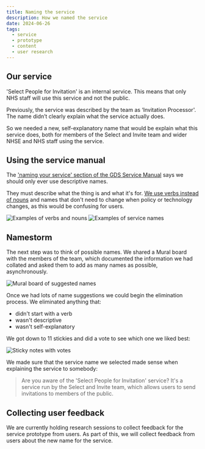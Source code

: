 ```yaml
---
title: Naming the service
description: How we named the service
date: 2024-06-26
tags:
  - service
  - prototype
  - content
  - user research
---
```


## Our service
'Select People for Invitation' is an internal service. This means that only NHS staff will use this service and not the public.

Previously, the service was described by the team as ‘Invitation Processor'. The name didn’t clearly explain what the service actually does.

So we needed a new, self-explanatory name that would be explain what this service does, both for members of the Select and Invite team and wider NHSE and NHS staff using the service.


## Using the service manual
The ['naming your service' section of the GDS Service Manual](https://www.gov.uk/service-manual/design/naming-your-service) says we should only ever use descriptive names.

They must describe what the thing is and what it's for. [We use verbs instead of nouns](https://designnotes.blog.gov.uk/2015/06/22/good-services-are-verbs-2/) and names that don't need to change when policy or technology changes, as this would be confusing for users.

![Examples of verbs and nouns](picture1.png)
![Examples of service names](picture2.png)

## Namestorm
The next step was to think of possible names. We shared a Mural board with the members of the team, which documented the information we had collated and asked them to add as many names as possible, asynchronously.

![Mural board of suggested names](picture3.png)

Once we had lots of name suggestions we could begin the elimination process. We eliminated anything that:
- didn't start with a verb
- wasn't descriptive
- wasn't self-explanatory

We got down to 11 stickies and did a vote to see which one we liked best:

![Sticky notes with votes](picture4.png)

We made sure that the service name we selected made sense when explaining the service to somebody:

> Are you aware of the 'Select People for Invitation' service? It's a service run by the Select and Invite team, which allows users to send invitations to members of the public.

## Collecting user feedback

We are currently holding research sessions to collect feedback for the service prototype from users. As part of this, we will collect feedback from users about the new name for the service.
